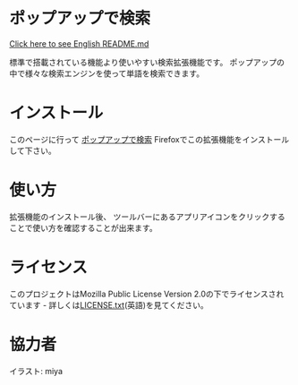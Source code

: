 ﻿# ポップアップで検索
[Click here to see English README.md](README.md)

標準で搭載されている機能より使いやすい検索拡張機能です。 ポップアップの中で様々な検索エンジンを使って単語を検索できます。

# インストール
このページに行って [ポップアップで検索](https://addons.mozilla.org/ja/firefox/addon/search-in-popup/) Firefoxでこの拡張機能をインストールして下さい。

# 使い方
拡張機能のインストール後、 ツールバーにあるアプリアイコンをクリックすることで使い方を確認することが出来ます。

# ライセンス
このプロジェクトはMozilla Public License Version 2.0の下でライセンスされています - 詳しくは[LICENSE.txt](LICENSE.txt)(英語)を見てください。

# 協力者
イラスト: miya
